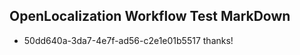 ## OpenLocalization Workflow Test MarkDown

* 50dd640a-3da7-4e7f-ad56-c2e1e01b5517 
thanks!



<!--HONumber=Feb16_HO1-->
